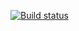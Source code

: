[![Build status](https://ci.appveyor.com/api/projects/status/urx96wpmslwiqhf3?svg=true)](https://ci.appveyor.com/project/annamalia3000/popovers)
